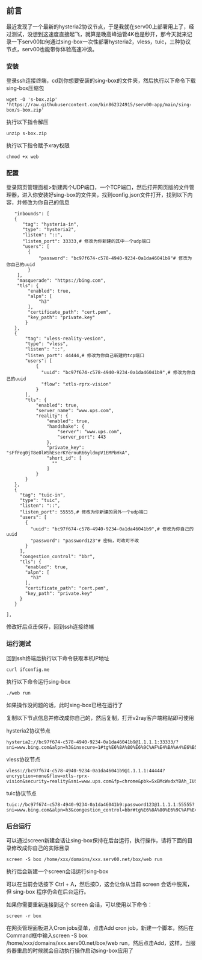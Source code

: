## 前言
最近发现了一个最新的hysteria2协议节点，于是我就在serv00上部署用上了，经过测试，没想到这速度直接起飞，就算是晚高峰油管4K也是秒开，那今天就来记录一下serv00如何通过sing-box一次性部署hysteria2，vless，tuic，三种协议节点，serv00也能带你体验高速冲浪。

### 安装
登录ssh连接终端，cd到你想要安装的sing-box的文件夹，然后执行以下命令下载sing-box压缩包
```
wget -O 's-box.zip' 'https://raw.githubusercontent.com/bin862324915/serv00-app/main/sing-box/s-box.zip'
```
执行以下指令解压
```
unzip s-box.zip
```
执行以下指令赋予xray权限
```
chmod +x web
```
### 配置
登录网页管理面板>新建两个UDP端口，一个TCP端口，然后打开网页版的文件管理器，进入你安装好sing-box的文件夹，找到config.json文件打开，找到以下内容，并修改为你自己的信息
```
   "inbounds": [
   {
      "tag": "hysteria-in",
      "type": "hysteria2",
      "listen": "::",
      "listen_port": 33333,# 修改为你新建的其中一个udp端口
      "users": [
        {
            "password": "bc97f674-c578-4940-9234-0a1da46041b9"# 修改为你自己的uuid
        }
    ],
    "masquerade": "https://bing.com",
    "tls": {
        "enabled": true,
        "alpn": [
            "h3"
        ],
        "certificate_path": "cert.pem",
        "key_path": "private.key"
       }
   },
   {
       "tag": "vless-reality-vesion",
       "type": "vless",
       "listen": "::",
       "listen_port": 44444,# 修改为你自己新建的tcp端口
       "users": [
           {
             "uuid": "bc97f674-c578-4940-9234-0a1da46041b9",# 修改为你自己的uuid
             "flow": "xtls-rprx-vision"
           }
       ],
       "tls": {
           "enabled": true,
           "server_name": "www.ups.com",
           "reality": {
               "enabled": true,
               "handshake": {
                   "server": "www.ups.com",
                   "server_port": 443
               },
               "private_key": "sFfFeg0jT8e0lWShEserKYernuR66yldmpV1EMPbHkA",
               "short_id": [
                 ""
               ]
           }
       }
   },
   {
     "tag": "tuic-in",
     "type": "tuic",
     "listen": "::",
     "listen_port": 55555,# 修改为你新建的另外一个udp端口
     "users": [
       {
         "uuid": "bc97f674-c578-4940-9234-0a1da46041b9",# 修改为你自己的uuid
         "password": "password123"# 密码，可改可不改
       }
     ],
     "congestion_control": "bbr",
     "tls": {
       "enabled": true,
       "alpn": [
         "h3"
       ],
       "certificate_path": "cert.pem",
       "key_path": "private.key"
     }
   }

],
```


修改好后点击保存，回到ssh连接终端

### 运行测试
回到ssh终端后执行以下命令获取本机IP地址
```
curl ifconfig.me 
```
执行以下命令运行sing-box
```
./web run
```
如果操作没问题的话，此时sing-box已经在运行了

复制以下节点信息并修改成你自己的，然后复制，打开v2ray客户端粘贴即可使用

hysteria2协议节点
```
hysteria2://bc97f674-c578-4940-9234-0a1da46041b9@1.1.1.1:33333/?sni=www.bing.com&alpn=h3&insecure=1#tg%E6%8A%80%E6%9C%AF%E4%BA%A4%E6%B5%81%E7%BE%A4%EF%BC%9Ahttps%3A%2F%2Ft.me%2Fzzzjsjl
```
vless协议节点
```
vless://bc97f674-c578-4940-9234-0a1da46041b9@1.1.1.1:44444?encryption=none&flow=xtls-rprx-vision&security=reality&sni=www.ups.com&fp=chrome&pbk=SxBMcWxdxYBAh_IUSsiCDk6UHIf1NA1O8hUZ2hbRTFE&type=tcp&headerType=none#tg%E6%8A%80%E6%9C%AF%E4%BA%A4%E6%B5%81%E7%BE%A4%EF%BC%9Ahttps%3A%2F%2Ft.me%2Fzzzjsjl
```
tuic协议节点
```
tuic://bc97f674-c578-4940-9234-0a1da46041b9:password123@1.1.1.1:55555?sni=www.bing.com&alpn=h3&congestion_control=bbr#tg%E6%8A%80%E6%9C%AF%E4%BA%A4%E6%B5%81%E7%BE%A4%EF%BC%9Ahttps%3A%2F%2Ft.me%2Fzzzjsjl
```
### 后台运行
可以通过screen新建会话让sing-box保持在后台运行，执行操作，请将下面的目录修改成你自己的实际目录
```
screen -S box /home/xxx/domains/xxx.serv00.net/box/web run
```
执行后会新建一个screen会话运行sing-box

可以在当前会话按下 Ctrl + A，然后按D，这会让你从当前 screen 会话中脱离，但 sing-box 程序仍会在后台运行。

如果你需要重新连接到这个 screen 会话，可以使用以下命令：
```
screen -r box
```
在网页管理面板进入Cron jobs菜单，点击Add cron job，新建一个脚本，然后在Command框中输入screen -S box /home/xxx/domains/xxx.serv00.net/box/web run，然后点击Add，这样，当服务器重启的时候就会自动执行操作启动sing-box应用了
